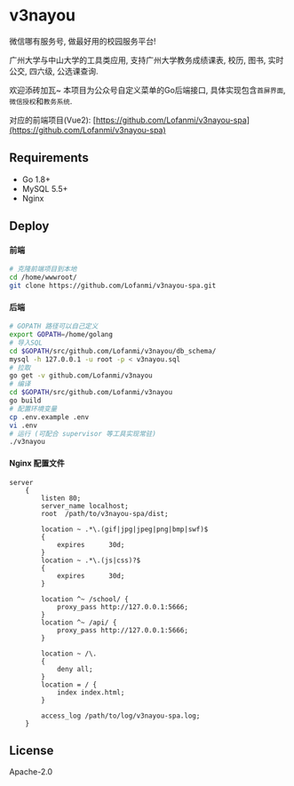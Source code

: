 # v3nayou

微信哪有服务号, 做最好用的校园服务平台!

广州大学与中山大学的工具类应用, 支持广州大学教务成绩课表, 校历, 图书, 实时公交, 四六级, 公选课查询.

欢迎添砖加瓦~ 本项目为公众号自定义菜单的Go后端接口, 具体实现包含`首屏界面`, `微信授权`和`教务系统`.

对应的前端项目(Vue2): [https://github.com/Lofanmi/v3nayou-spa](https://github.com/Lofanmi/v3nayou-spa)

## Requirements

- Go 1.8+
- MySQL 5.5+
- Nginx

## Deploy

#### 前端

```bash
# 克隆前端项目到本地
cd /home/wwwroot/
git clone https://github.com/Lofanmi/v3nayou-spa.git
```

#### 后端

```bash
# GOPATH 路径可以自己定义
export GOPATH=/home/golang
# 导入SQL
cd $GOPATH/src/github.com/Lofanmi/v3nayou/db_schema/
mysql -h 127.0.0.1 -u root -p < v3nayou.sql
# 拉取
go get -v github.com/Lofanmi/v3nayou
# 编译
cd $GOPATH/src/github.com/Lofanmi/v3nayou
go build
# 配置环境变量
cp .env.example .env
vi .env
# 运行 (可配合 supervisor 等工具实现常驻)
./v3nayou
```

#### Nginx 配置文件

```
server
    {
        listen 80;
        server_name localhost;
        root  /path/to/v3nayou-spa/dist;

        location ~ .*\.(gif|jpg|jpeg|png|bmp|swf)$
        {
            expires      30d;
        }
        location ~ .*\.(js|css)?$
        {
            expires      30d;
        }

        location ^~ /school/ {
            proxy_pass http://127.0.0.1:5666;
        }
        location ^~ /api/ {
            proxy_pass http://127.0.0.1:5666;
        }

        location ~ /\.
        {
            deny all;
        }
        location = / {
            index index.html;
        }

        access_log /path/to/log/v3nayou-spa.log;
    }
```

## License

Apache-2.0
